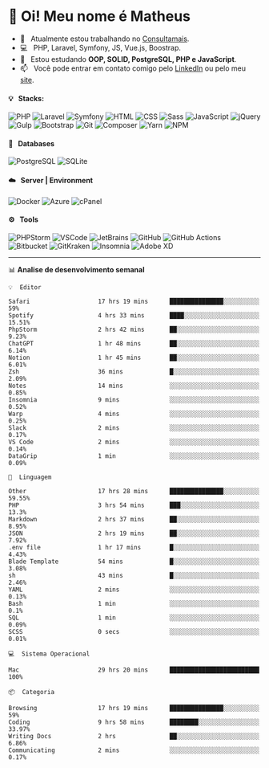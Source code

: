 # 👋 Oi! Meu nome é Matheus

- 🔭 &nbsp; Atualmente estou trabalhando no [Consultamais](https://consultamais.com.br/).
- 💻 &nbsp; PHP, Laravel, Symfony, JS, Vue.js, Boostrap.
- 🌱 &nbsp; Estou estudando **OOP, SOLID, PostgreSQL, PHP e JavaScript**.
- 📫 &nbsp; Você pode entrar em contato comigo pelo [LinkedIn](https://www.linkedin.com/in/matheuscamargoxavier/) ou pelo meu [site](https://matheuscamargo.co).

#### 💡 &nbsp; Stacks:
![PHP](https://img.shields.io/badge/-PHP-777BB4?&logo=php&logoColor=FFFFFF)
![Laravel](https://img.shields.io/badge/-Laravel-FF2D20?&logo=laravel&logoColor=FFFFFF)
![Symfony](https://img.shields.io/badge/-Symfony-000000?&logo=symfony&logoColor=FFFFFF)
![HTML](https://img.shields.io/badge/-HTML-E34F26?&logo=html5&logoColor=FFFFFF)
![CSS](https://img.shields.io/badge/-CSS-1572B6?&logo=css3&logoColor=FFFFFF)
![Sass](https://img.shields.io/badge/-Sass-CC6699?&logo=sass&logoColor=FFFFFF)
![JavaScript](https://img.shields.io/badge/-JavaScript-F7DF1E?&logo=javascript&logoColor=FFFFFF)
![jQuery](https://img.shields.io/badge/-jQuery-0769AD?&logo=jquery&logoColor=FFFFFF)
![Gulp](https://img.shields.io/badge/-Gulp-CF4647?&logo=gulp&logoColor=FFFFFF)
![Bootstrap](https://img.shields.io/badge/-Bootstrap-7952B3?&logo=bootstrap&logoColor=FFFFFF)
![Git](https://img.shields.io/badge/-Git-F05032?&logo=git&logoColor=FFFFFF)
![Composer](https://img.shields.io/badge/-Composer-885630?&logo=composer&logoColor=FFFFFF)
![Yarn](https://img.shields.io/badge/-Yarn-2C8EBB?&logo=yarn&logoColor=FFFFFF)
![NPM](https://img.shields.io/badge/-npm-CB3837?&logo=npm&logoColor=FFFFFF)

#### 💾 &nbsp; Databases
![PostgreSQL](https://img.shields.io/badge/-PostgreSQL-336791?&logo=PostgreSQL&logoColor=FFFFFF)
![SQLite](https://img.shields.io/badge/-SQLite-003B57?&logo=SQLite&logoColor=FFFFFF)

#### ☁️ &nbsp; Server | Environment
![Docker](https://img.shields.io/badge/-Docker-2496ED?&logo=docker&logoColor=FFFFFF)
![Azure](https://img.shields.io/badge/-Azure-0089D6?&logo=microsoft%20azure&logoColor=FFFFFF)
![cPanel](https://img.shields.io/badge/-cPanel-FF6C2C?&logo=cpanel&logoColor=FFFFFF)

#### ⚙️ &nbsp; Tools
![PHPStorm](https://img.shields.io/badge/-PHPStorm-000000?&logo=PHPStorm&logoColor=FFFFFF)
![VSCode](https://img.shields.io/badge/-VSCode-007ACC?&logo=Visual%20Studio%20Code&logoColor=FFFFFF) 
![JetBrains](https://img.shields.io/badge/-JetBrains-000000?&logo=jetbrains&logoColor=FFFFFF) 
![GitHub](https://img.shields.io/badge/-GitHub-181717?&logo=github&logoColor=FFFFFF) 
![GitHub Actions](https://img.shields.io/badge/-GitHub%20Actions-181717?&logo=GitHub%20Actions&logoColor=FFFFFF) 
![Bitbucket](https://img.shields.io/badge/-Bitbucket-0052CC?&logo=bitbucket&logoColor=FFFFFF)
![GitKraken](https://img.shields.io/badge/-GitKraken-179287?&logo=GitKraken&logoColor=FFFFFF)
![Insomnia](https://img.shields.io/badge/-Insomnia-5849BE?&logo=Insomnia&logoColor=FFFFFF)
![Adobe XD](https://img.shields.io/badge/-Adobe%20XD-FF61F6?&logo=adobe%20xd&logoColor=FFFFFF) 
_______

📊  **Analise de desenvolvimento semanal**
```text
💡  Editor

Safari                   17 hrs 19 mins      ███████████████░░░░░░░░░░        59%
Spotify                  4 hrs 33 mins       ████░░░░░░░░░░░░░░░░░░░░░     15.51%
PhpStorm                 2 hrs 42 mins       ██░░░░░░░░░░░░░░░░░░░░░░░      9.23%
ChatGPT                  1 hr 48 mins        ██░░░░░░░░░░░░░░░░░░░░░░░      6.14%
Notion                   1 hr 45 mins        ██░░░░░░░░░░░░░░░░░░░░░░░      6.01%
Zsh                      36 mins             █░░░░░░░░░░░░░░░░░░░░░░░░      2.09%
Notes                    14 mins             ░░░░░░░░░░░░░░░░░░░░░░░░░      0.85%
Insomnia                 9 mins              ░░░░░░░░░░░░░░░░░░░░░░░░░      0.52%
Warp                     4 mins              ░░░░░░░░░░░░░░░░░░░░░░░░░      0.25%
Slack                    2 mins              ░░░░░░░░░░░░░░░░░░░░░░░░░      0.17%
VS Code                  2 mins              ░░░░░░░░░░░░░░░░░░░░░░░░░      0.14%
DataGrip                 1 min               ░░░░░░░░░░░░░░░░░░░░░░░░░      0.09%
```
```text
💬  Linguagem

Other                    17 hrs 28 mins      ███████████████░░░░░░░░░░     59.55%
PHP                      3 hrs 54 mins       ███░░░░░░░░░░░░░░░░░░░░░░      13.3%
Markdown                 2 hrs 37 mins       ██░░░░░░░░░░░░░░░░░░░░░░░      8.95%
JSON                     2 hrs 19 mins       ██░░░░░░░░░░░░░░░░░░░░░░░      7.92%
.env file                1 hr 17 mins        █░░░░░░░░░░░░░░░░░░░░░░░░      4.43%
Blade Template           54 mins             █░░░░░░░░░░░░░░░░░░░░░░░░      3.08%
sh                       43 mins             █░░░░░░░░░░░░░░░░░░░░░░░░      2.46%
YAML                     2 mins              ░░░░░░░░░░░░░░░░░░░░░░░░░      0.13%
Bash                     1 min               ░░░░░░░░░░░░░░░░░░░░░░░░░       0.1%
SQL                      1 min               ░░░░░░░░░░░░░░░░░░░░░░░░░      0.09%
SCSS                     0 secs              ░░░░░░░░░░░░░░░░░░░░░░░░░      0.01%
```
```text
💻  Sistema Operacional

Mac                      29 hrs 20 mins      █████████████████████████       100%
```
```text
📦  Categoria

Browsing                 17 hrs 19 mins      ███████████████░░░░░░░░░░        59%
Coding                   9 hrs 58 mins       ████████░░░░░░░░░░░░░░░░░     33.97%
Writing Docs             2 hrs               ██░░░░░░░░░░░░░░░░░░░░░░░      6.86%
Communicating            2 mins              ░░░░░░░░░░░░░░░░░░░░░░░░░      0.17%
```
